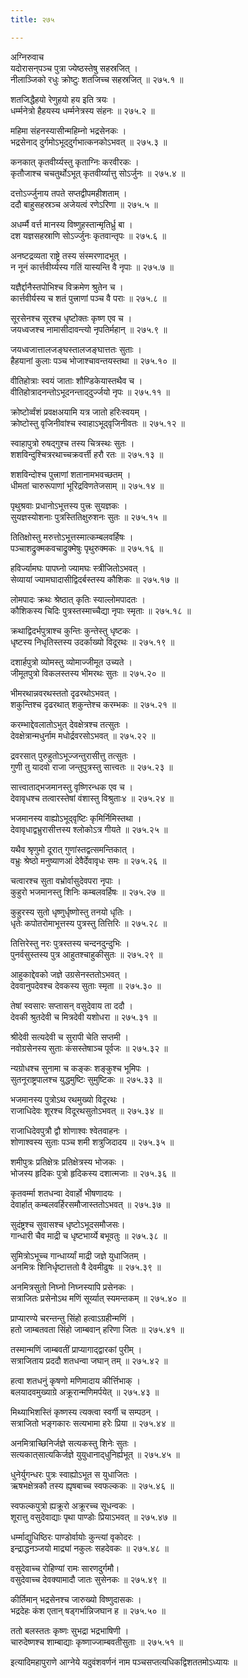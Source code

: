 ```yaml
---
title: २७५

---
```

अग्निरुवाच  
यदोरासन्‌पञ्च पुत्रा ज्येष्ठस्तेषु सहस्रजित् ।  
नीलाञ्जिको रधुः क्रोष्टुः शतजिच्च सहस्रजित् ॥ २७५.१ ॥  
  
शतजिद्धैहयो रेणुहयो हय इति त्रयः ।  
धर्म्मनेत्रो हैहयस्य धर्म्मनेत्रस्य संहनः ॥ २७५.२ ॥  
  
महिमा संहनस्यासीन्महिम्नो भद्रसेनकः ।  
भद्रसेनाद् दुर्गमोऽभूद्‌दुर्गभात्कनकोऽभवत् ॥ २७५.३ ॥  
  
कनकात् कृतवीर्य्यस्तु कृताग्निः करवीरकः ।  
कृतौजाश्च चचतुर्थोऽभूत् कृतवीर्य्यात्तु सोऽर्जुनः ॥ २७५.४ ॥  
  
दत्तोऽर्ज्जुनाय तपते सप्तद्वीपमहीशताम् ।  
ददौ बाहुसहस्रञ्च अजेयत्वं रणेऽरिणा ॥ २७५.५ ॥  
  
अधर्म्मै वर्त्त मानस्य विष्णुहस्तान्मृतिर्ध्रु बा ।  
दश यज्ञसहस्राणि सोऽर्ज्जुनः कृतवान्तृपः ॥ २७५.६ ॥  
  
अनष्टद्रव्यता राष्ट्रे तस्य संस्मरणादभूत् ।  
न नूनं कार्त्तवीर्य्यस्य गतिं यास्यन्ति वै नृपाः ॥ २७५.७ ॥  
  
यज्ञैर्द्दानैस्तपोभिश्च विक्रमेण श्रुतेन च ।  
कार्त्तवीर्यस्य च शतं पुत्त्राणां पञ्च वै पराः ॥ २७५.८ ॥  
  
सूरसेनश्च सूरश्च धृष्टोक्तः कृष्ण एव च ।  
जयध्वजश्च नामासीदावन्त्यो नृपतिर्महान् ॥ २७५.९ ॥  
  
जयध्वजात्तालजङ्घस्तालजङ्घात्ततः सुताः ।  
हैहयानां कुलाः पञ्च भोजाश्चावन्तयस्तथा ॥ २७५.१० ॥  
  
वीतिहोत्राः स्वयं जाताः शौण्डिकेयास्तथैव च ।  
वीतिहोत्रादनन्तोऽभूदनन्ताद्‌दुर्ज्जयो नृपः ॥ २७५.११ ॥  
  
क्रोष्टोर्व्वंशं प्रवक्षअयामि यत्र जातो हरिःस्वयम् ।  
क्रोष्टोस्तु वृजिनीवांश्च स्वाहाऽभूद्‌वृजिनीवतः ॥ २७५.१२ ॥  
  
स्वाहापुत्रो रुषद्‌गुश्च तस्य चित्रस्थः सुतः ।  
शशविन्दुश्चित्ररथाच्चक्रवर्त्ती हरौ रतः ॥ २७५.१३ ॥  
  
शशविन्दोश्च पुत्त्राणां शतानामभवच्छतम् ।  
धीमतां चारुरूपाणां भूरिद्रविणतेजसाम् ॥ २७५.१४ ॥  
  
पृथुश्रवाः प्रधानोऽभूत्तस्य पुत्त्रः सुयज्ञकः ।  
सुयज्ञस्योशनाः पुत्रस्तितिक्षुरुशनः सुतः ॥ २७५.१५ ॥  
  
तितिक्षोस्तु मरुत्तोऽभूत्तस्मात्कम्बलवर्हिषः ।  
पञ्चाशद्रुक्मकवचाद्रुक्मेषुः पृथुरुक्मकः ॥ २७५.१६ ॥  
  
हविर्ज्यामघः पापघ्नो ज्यामघः स्त्रीजितोऽभवत् ।  
सेव्यायां ज्यामघादासीद्विदर्बस्तस्य कौशिकः ॥ २७५.१७ ॥  
  
लोमपादः क्रथः श्रेष्ठात् कृतिः स्याल्लोमपादतः ।  
कौशिकस्य चिदिः पुत्रस्तस्माच्चैद्या नृपाः स्मृताः ॥ २७५.१८ ॥  
  
क्रथाद्विदर्भपुत्राश्च कुन्तिः कुन्तेस्तु धृष्टकः ।  
धृष्टस्य निधृतिस्तस्य उदर्काख्यो विदूरथः ॥ २७५.१९ ॥  
  
दशार्हपुत्रो व्योमस्तु व्योमाज्जीमूत उच्यते ।  
जीमूतपुत्रो विकलस्तस्य भीमरथः सुतः ॥ २७५.२० ॥  
  
भीमरथान्नवरथस्ततो दृढरथोऽभवत् ।  
शकुन्तिश्च दृढरथात् शकुन्तेश्च करम्भकः ॥ २७५.२१ ॥  
  
करम्भाद्देवलातोऽभुत् देवक्षेत्रश्च तत्सुतः ।  
देवक्षेत्रान्मधुर्नाम मधोर्द्रवरसोऽभवत् ॥ २७५.२२ ॥  
  
द्रवरसात् पुरुहुतोऽभूज्जन्तुरासीत्तु तत्सुतः ।  
गुणी तु यादवो राजा जन्तुपुत्रस्तु सात्त्वतः ॥ २७५.२३ ॥  
  
सात्त्वाताद्भजमानस्तु वृष्णिरन्धक एव च ।  
देवावृधश्च तत्वारस्तेषां वंशास्तु विश्रुताः४ ॥ २७५.२४ ॥  
  
भजमानस्य वाह्योऽभूद्‌वृष्टिः कृमिर्निमिस्तथा ।  
देवावृधाद्वभ्रुरासीत्तस्य श्लोकोऽत्र गीयते ॥ २७५.२५ ॥  
  
यथैव श्रृणुमो दूरात् गुणांस्तद्वत्समन्तिकात् ।  
वभ्रुः श्रेष्ठो मनुष्याणआं देवैर्देवावृधः समः ॥ २७५.२६ ॥  
  
चत्वारश्च सुता वभ्रोर्वासुदेवपरा नृपाः ।  
कुहुरो भजमानस्तु शिनिः कम्बलवर्हिषः ॥ २७५.२७ ॥  
  
कुहुरस्य सुतो धृष्णुर्धृष्णोस्तु तनयो धृतिः ।  
धृतेः कपोतरोमाभूत्तस्य पुत्रस्तु तित्तिरिः ॥ २७५.२८ ॥  
  
तित्तिरेस्तु नरः पुत्रस्तस्य चन्दनदुन्दुभिः ।  
पुनर्वसुस्तस्य पुत्र आहुतश्चाहुकीसुतः ॥ २७५.२९ ॥  
  
आहुकाद्देवको जज्ञे उग्रसेनस्ततोऽभवत् ।  
देववानुपदेवश्च देवकस्य सुताः स्मृता ॥ २७५.३० ॥  
  
तेषां स्वसारः सप्तासन् वसुदेवाय ता ददौ ।  
देवकी श्रुतदेवी च मित्रदेवी यशोधरा ॥ २७५.३१ ॥  
  
श्रीदेवी सत्यदेवी च सुरापी चेति सप्तमी ।  
नवोग्रसेनस्य सुताः कंसस्तेषाञ्च पूर्वजः ॥ २७५.३२ ॥  
  
न्यग्रोधश्च सुनामा च कङ्कः शङ्‌कुश्च भूमिपः ।  
सुतनूराष्ट्रपालश्च युद्धमुष्टिः सुमुष्टिकः ॥ २७५.३३ ॥  
  
भजमानस्य पुत्रोऽथ रथमुख्यो विदूरथः ।  
राजाधिदेवः शूरश्च विदूरथसुतोऽभवत् ॥ २७५.३४ ॥  
  
राजाधिदेवपुत्रौ द्वौ शोणाश्वः श्वेतवाहनः ।  
शोणाश्वस्य सुताः पञ्च शमी शत्रुजिदादय ॥ २७५.३५ ॥  
  
शमीपुत्रः प्रतिक्षेत्रः प्रतिक्षेत्रस्य भोजकः ।  
भोजस्य हृदिकः पुत्रो हृदिकस्य दशात्मजाः ॥ २७५.३६ ॥  
  
कृतवर्म्मा शतधन्वा देवार्हो भीषणादयः ।  
देवार्हात् कम्बलवर्हिरसमौजास्ततोऽभवत् ॥ २७५.३७ ॥  
  
सुदंष्ट्रश्च सुवासश्च धृष्टोऽभूदसमौजसः।  
गान्धारी चैव माद्री च धृष्टभार्य्ये बभूवतुः ॥ २७५.३८ ॥  
  
सुमित्रोऽभूच्च गान्धार्य्यां माद्री जज्ञे युधाजितम् ।  
अनमित्रः शिनिर्धृष्टात्ततो वै देवमीढुषः ॥ २७५.३९ ॥  
  
अनमित्रसुतो निघ्नो निघ्नस्यापि प्रसेनकः ।  
सत्राजितः प्रसेनोऽथ मणिं सूर्य्यात् स्यमन्तकम् ॥ २७५.४० ॥  
  
प्राप्यारण्ये चरन्तन्तु सिंहो हत्वाऽग्रहीन्मणिं ।  
हतो जाम्बतवता सिंहो जाम्बवान् हरिणा जितः ॥ २७५.४१ ॥  
  
तस्मान्मणिं जाम्बवतीं प्राप्यागाद्‌द्वारकां पुरीम् ।  
सत्राजिताय प्रददौ शतधन्वा जघान् तम् ॥ २७५.४२ ॥  
  
हत्वा शतधनुं कृषणो मणिमादाय कीर्त्तिभाक् ।  
बलयादवमुख्याग्रे अक्रूरान्मणिमर्पयेत् ॥ २७५.४३ ॥  
  
मिथ्याभिशस्तिं कृष्णस्य त्यक्त्वा स्वर्गी च सम्पठन् ।  
सत्राजितो भङ्गकारः सत्यभामा हरेः प्रिया ॥ २७५.४४ ॥  
  
अनमित्राच्छिनिर्जज्ञे सत्यकस्तु शिनेः सुतः ।  
सत्यकात्‌सात्यकिर्जज्ञे युयुधानाद्‌धुनिर्ह्यभूत् ॥ २७५.४५ ॥  
  
धुनेर्युगन्धरः पुत्रः स्वाह्योऽभूत स युधाजितः ।  
ऋषभक्षेत्रकौ तस्य ह्यृषबाच्च स्वफल्ककः ॥ २७५.४६ ॥  
  
स्वफल्कपुत्रो ह्यक्रूरो अक्रूरच्च सूधन्वकः ।  
शूरात्तु वसुदेवाद्याः पृथा पाण्डोः प्रियाऽभवत् ॥ २७५.४७ ॥  
  
धर्म्माद्युधिष्ठिरः पाण्डोर्वायोः कुन्त्यां वृकोदरः ।  
इन्द्राद्धनञ्जयो माद्र्यां नकुलः सहदेवकः ॥ २७५.४८ ॥  
  
वसुदेवाच्च रोहिण्यां रामः सारणदुर्गमौ।  
वसुदेवाच्च देवक्यामादौ जातः सुसेनकः ॥ २७५.४९ ॥  
  
कीर्तिमान् भद्रसेनश्च जारुख्यो विष्णुदासकः ।  
भद्रदेहः कंश एतान् षड्‌गर्भान्निजघान ह ॥ २७५.५० ॥  
  
ततो बलस्ततः कृष्णः सुभद्रा भद्रभाषिणी ।  
चारुदेष्णश्च शाम्बाद्याः कृष्णाज्जाम्बवतीसुताः ॥ २७५.५१ ॥  
  
इत्यादिमहापुराणे आग्नेये यदुवंशवर्णनं नाम पञ्चसप्तत्यधिकद्विशततमोऽध्यायः ॥